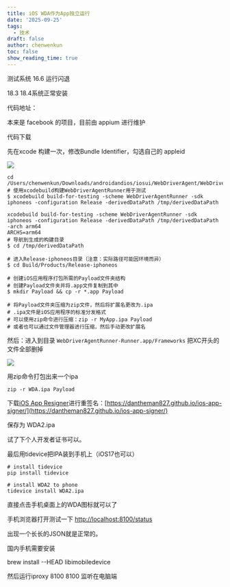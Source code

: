 ```yaml
---
title: iOS WDA作为App独立运行
date: '2025-09-25'
tags:
  - 技术
draft: false
author: chenwenkun
toc: false
show_reading_time: true
---
```

测试系统 16.6 运行闪退

18.3 18.4系统正常安装

代码地址：

本来是 facebook 的项目，目前由 appium 进行维护

代码下载

先在xcode 构建一次，修改Bundle Identifier，勾选自己的 appleid

![](https://prod-files-secure.s3.us-west-2.amazonaws.com/c205fb54-92b2-4987-8be3-972b67d27acc/cb756a73-27bc-4b0d-951a-858df3344b59/image.png?X-Amz-Algorithm=AWS4-HMAC-SHA256&X-Amz-Content-Sha256=UNSIGNED-PAYLOAD&X-Amz-Credential=ASIAZI2LB4662WG6MNM4%2F20251015%2Fus-west-2%2Fs3%2Faws4_request&X-Amz-Date=20251015T122240Z&X-Amz-Expires=3600&X-Amz-Security-Token=IQoJb3JpZ2luX2VjEMz%2F%2F%2F%2F%2F%2F%2F%2F%2F%2FwEaCXVzLXdlc3QtMiJHMEUCICt1O4L8w5Y0NY4215y3xUwxKl1gpl5HtBeQtZP0F4HIAiEAwceJ3R%2FtR83E0b4uoFHYsGuuLfK8ggmN3U1EsRLPhIsq%2FwMIdRAAGgw2Mzc0MjMxODM4MDUiDKsgGapS9wXG8HD3wCrcA%2BLvjL8guk13QSxsaLwsCWx8P1cfpm1KkjAfdzpD3qZSP4F4qPWll%2BRV%2FQ7ngDqmt%2Bh%2BG2w30RsvbFd7crEF%2FmCqwf9hSVBydAHGgRKP6%2BpeSOMYvwmrf0jDCIdyMkCytnEirupJ6%2BgOcoQA9aWFCMth7O1j6O04Ko5FoUb6DntcolBgDf4eIBbsbaivxwll282t420%2FyR6XnI7CejqS75wZOIemb0ILQLXShgo9u6h6IPFg9m79y36ruNEtHA4c66tZdrpEAadhdTVWeislDgZlveF3GCJeDxldXV%2FQ%2B%2FweMM5HtDXVdev6ZG33r4O3WZLHCkvo3qrvQgbkiYQJswUZIXnC86WB7rzqFB3nZFrTq2ePeiqXWbECrVd1GECuyFn6WuL5JBTBIh1jTK4FAeNoKCo53%2FiUI2R9X%2BkQL8QkMxrh18vaMuwdXZpuifyifBvPXbT2fZHXOnfpxIY6hT9YF5MwT0u4MN4kjRl1F6WvC4Y6uvNSHXdkC940CBZJ5BP5sJiAoyG5bBp%2B4MZYmMzd%2FO8zW9jXFTP3rmSNnDVdAxXLdBTYt0PuH9ONJKSD5a7PhOZh5%2BQULG6LDQ4%2FFHMXEduSp80styFngwwJg33k1zEAM7ekiLaAp8kwMNqOvscGOqUBLP%2BxxGB0N8cvM4nyRh0h%2B3H2MWMnh3roFmZhsHH5nj%2FcOETJP%2FViRY6vxBcuuEwCJPbtnZM64GzV0Kdhd6be3ofR4mU79T18RIjt6F7GLgvomZwHbBHBSod40Aa5KpYzOKnzvxq13e1itYHsD%2BL2GmM1WaRkTKKoj4nHmLgorPzM%2Fp4OU0Lxs5AjwqMkrrao5hjiDDMtP28UF1dkjrjCh0aWBFCT&X-Amz-Signature=363fe9bf8b2f952cc6e8606192f38136e5ef4709d930b4cbe59e6c45c4f1a0aa&X-Amz-SignedHeaders=host&x-amz-checksum-mode=ENABLED&x-id=GetObject)

```shell
cd /Users/chenwenkun/Downloads/androidandios/iosui/WebDriverAgent/WebDriverAgent
# 使用xcodebuild构建WebDriverAgentRunner用于测试
$ xcodebuild build-for-testing -scheme WebDriverAgentRunner -sdk iphoneos -configuration Release -derivedDataPath /tmp/derivedDataPath

xcodebuild build-for-testing -scheme WebDriverAgentRunner -sdk iphoneos -configuration Release -derivedDataPath /tmp/derivedDataPath -arch arm64
ARCHS=arm64
# 导航到生成的构建目录
$ cd /tmp/derivedDataPath

# 进入Release-iphoneos目录（注意：实际路径可能因环境而异）
$ cd Build/Products/Release-iphoneos

# 创建iOS应用程序打包所需的Payload文件夹结构
# 创建Payload文件夹并将.app文件复制到其中
$ mkdir Payload && cp -r *.app Payload

# 将Payload文件夹压缩为zip文件，然后将扩展名更改为.ipa
# .ipa文件是iOS应用程序的标准分发格式
# 可以使用zip命令进行压缩：zip -r MyApp.ipa Payload
# 或者也可以通过文件管理器进行压缩，然后手动更改扩展名
```

然后：进入到目录 `WebDriverAgentRunner-Runner.app/Frameworks` 把XC开头的文件全部删掉

![](https://prod-files-secure.s3.us-west-2.amazonaws.com/c205fb54-92b2-4987-8be3-972b67d27acc/358b8d2b-1bfe-4fb9-beb5-83e1de5f201e/image.png?X-Amz-Algorithm=AWS4-HMAC-SHA256&X-Amz-Content-Sha256=UNSIGNED-PAYLOAD&X-Amz-Credential=ASIAZI2LB4662WG6MNM4%2F20251015%2Fus-west-2%2Fs3%2Faws4_request&X-Amz-Date=20251015T122240Z&X-Amz-Expires=3600&X-Amz-Security-Token=IQoJb3JpZ2luX2VjEMz%2F%2F%2F%2F%2F%2F%2F%2F%2F%2FwEaCXVzLXdlc3QtMiJHMEUCICt1O4L8w5Y0NY4215y3xUwxKl1gpl5HtBeQtZP0F4HIAiEAwceJ3R%2FtR83E0b4uoFHYsGuuLfK8ggmN3U1EsRLPhIsq%2FwMIdRAAGgw2Mzc0MjMxODM4MDUiDKsgGapS9wXG8HD3wCrcA%2BLvjL8guk13QSxsaLwsCWx8P1cfpm1KkjAfdzpD3qZSP4F4qPWll%2BRV%2FQ7ngDqmt%2Bh%2BG2w30RsvbFd7crEF%2FmCqwf9hSVBydAHGgRKP6%2BpeSOMYvwmrf0jDCIdyMkCytnEirupJ6%2BgOcoQA9aWFCMth7O1j6O04Ko5FoUb6DntcolBgDf4eIBbsbaivxwll282t420%2FyR6XnI7CejqS75wZOIemb0ILQLXShgo9u6h6IPFg9m79y36ruNEtHA4c66tZdrpEAadhdTVWeislDgZlveF3GCJeDxldXV%2FQ%2B%2FweMM5HtDXVdev6ZG33r4O3WZLHCkvo3qrvQgbkiYQJswUZIXnC86WB7rzqFB3nZFrTq2ePeiqXWbECrVd1GECuyFn6WuL5JBTBIh1jTK4FAeNoKCo53%2FiUI2R9X%2BkQL8QkMxrh18vaMuwdXZpuifyifBvPXbT2fZHXOnfpxIY6hT9YF5MwT0u4MN4kjRl1F6WvC4Y6uvNSHXdkC940CBZJ5BP5sJiAoyG5bBp%2B4MZYmMzd%2FO8zW9jXFTP3rmSNnDVdAxXLdBTYt0PuH9ONJKSD5a7PhOZh5%2BQULG6LDQ4%2FFHMXEduSp80styFngwwJg33k1zEAM7ekiLaAp8kwMNqOvscGOqUBLP%2BxxGB0N8cvM4nyRh0h%2B3H2MWMnh3roFmZhsHH5nj%2FcOETJP%2FViRY6vxBcuuEwCJPbtnZM64GzV0Kdhd6be3ofR4mU79T18RIjt6F7GLgvomZwHbBHBSod40Aa5KpYzOKnzvxq13e1itYHsD%2BL2GmM1WaRkTKKoj4nHmLgorPzM%2Fp4OU0Lxs5AjwqMkrrao5hjiDDMtP28UF1dkjrjCh0aWBFCT&X-Amz-Signature=83b8d9319a75ca5131aa63175f376bea26e8325bdaae196e1674c74d07f8b52a&X-Amz-SignedHeaders=host&x-amz-checksum-mode=ENABLED&x-id=GetObject)

用zip命令打包出来一个ipa

```shell
zip -r WDA.ipa Payload
```

下载[iOS App Resigner](https://zhida.zhihu.com/search?content_id=237756070&content_type=Article&match_order=1&q=iOS%20App%20Resigner&zd_token=eyJhbGciOiJIUzI1NiIsInR5cCI6IkpXVCJ9.eyJpc3MiOiJ6aGlkYV9zZXJ2ZXIiLCJleHAiOjE3NDQzNTQ0ODAsInEiOiJpT1MgQXBwIFJlc2lnbmVyIiwiemhpZGFfc291cmNlIjoiZW50aXR5IiwiY29udGVudF9pZCI6MjM3NzU2MDcwLCJjb250ZW50X3R5cGUiOiJBcnRpY2xlIiwibWF0Y2hfb3JkZXIiOjEsInpkX3Rva2VuIjpudWxsfQ.XGwOKX0ujlvhojSuRT3SlA0sDFnQK-FxDJr60CX6YqU&zhida_source=entity)进行重签名：[https://dantheman827.github.io/ios-app-signer/](https://dantheman827.github.io/ios-app-signer/)

保存为 WDA2.ipa

试了下个人开发者证书可以。

最后用tidevice把IPA装到手机上（iOS17也可以）

```shell
# install tidevice
pip install tidevice

# install WDA2 to phone
tidevice install WDA2.ipa
```

直接点击手机桌面上的WDA图标就可以了

手机浏览器打开测试一下 [http://localhost:8100/status](http://localhost:8100/status)

出现一个长长的JSON就是正常的。

国内手机需要安装

brew install --HEAD libimobiledevice

然后运行iproxy 8100 8100 监听在电脑端
